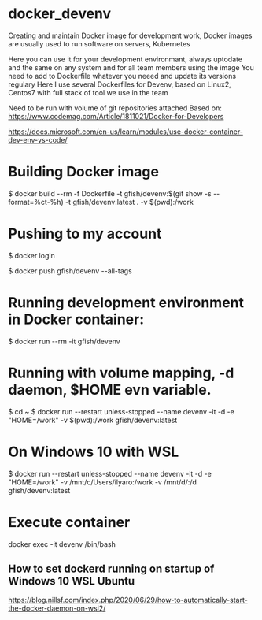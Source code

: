 # docker_devenv
Creating and maintain Docker image for development work,
Docker images are usually used to run software on servers, Kubernetes

Here you can use it for your development environmant, always uptodate 
and the same on any system and for all team members using the image
You need to add to Dockerfile whatever you neeed and update its versions regulary
Here I use several Dockerfiles for Devenv, based on Linux2, Centos7 with full stack
of tool we use in the team 

Need to be run with volume of git repositories attached 
Based on:
https://www.codemag.com/Article/1811021/Docker-for-Developers

https://docs.microsoft.com/en-us/learn/modules/use-docker-container-dev-env-vs-code/


# Building Docker image
$ docker build --rm -f Dockerfile -t gfish/devenv:$(git show -s --format=%ct-%h) -t gfish/devenv:latest .
-v $(pwd):/work
# Pushing to my account
$ docker login

$ docker push gfish/devenv --all-tags

# Running development environment in Docker container:
$ docker run --rm -it gfish/devenv

# Running with volume mapping, -d daemon, $HOME evn variable. 
$ cd ~
$ docker run --restart unless-stopped --name devenv -it -d -e "HOME=/work" -v $(pwd):/work gfish/devenv:latest

# On Windows 10 with WSL

$ docker run --restart unless-stopped --name devenv -it -d -e "HOME=/work" -v /mnt/c/Users/ilyaro:/work -v /mnt/d/:/d gfish/devenv:latest

# Execute container
docker exec -it devenv /bin/bash

## How to set dockerd running on startup of Windows 10 WSL Ubuntu
https://blog.nillsf.com/index.php/2020/06/29/how-to-automatically-start-the-docker-daemon-on-wsl2/
